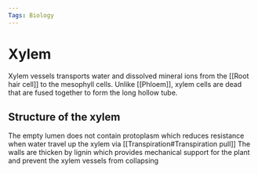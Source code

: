 ```yaml
---
Tags: Biology
---
```

# Xylem
Xylem vessels transports water and dissolved mineral ions from the [[Root hair cell]] to the mesophyll cells.
Unlike [[Phloem]], xylem cells are dead that are fused together to form the long hollow tube.

## Structure of the xylem
The empty lumen does not contain protoplasm which reduces resistance when water travel up the xylem via [[Transpiration#Transpiration pull]]
The walls are thicken by lignin which provides mechanical support for the plant and prevent the xylem vessels from collapsing